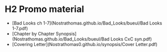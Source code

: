 # H2 Promo material
- [Bad Looks ch 1-7](Nostrathomas.github.io/Bad_Looks/bueul/Bad Looks 1-7.pdf)
- [Chapter by Chapter Synopsis](Nostrathomas.github.io/Bad_Looks/bueul/Bad Looks CxC syn.pdf)
- [Covering Letter](Nostrathomas0.github.io/synopsis/Cover Letter.pdf)
